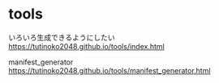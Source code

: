 # tools
いろいろ生成できるようにしたい
<br>
https://tutinoko2048.github.io/tools/index.html

manifest_generator
https://tutinoko2048.github.io/tools/manifest_generator.html

